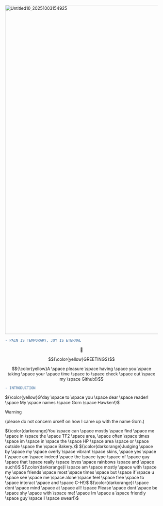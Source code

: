 <img width="1920" height="1080" alt="Untitled10_20251003154925" src="https://github.com/user-attachments/assets/5f692c36-8693-48d7-ade5-951a203cdbe8" />


```diff
- PAIN IS TEMPORARY, JOY IS ETERNAL
```
$${🌄}$$

$${\color{yellow}GREETINGS}$$ 

$${\color{yellow}A \space pleasure \space having \space you \space taking \space your \space time \space to \space check \space out \space my \space Github!}$$

```diff
- INTRODUCTION
```
${\color{yellow}G'day \space to \space you \space dear \space reader! \space My \space names \space Gorn \space Hawken!}$

> [!WARNING]
> (please do not concern urself on how I came up with the name Gorn.)


${\color{darkorange}You \space can \space mostly \space find \space me \space in \space the \space TF2 \space area, \space often \space times \space im \space in \space the \space HP \space area \space or \space outside \space the \space Bakery.}$
${\color{darkorange}Judging \space by \space my \space overly \space vibrant \space skins, \space yes \space I \space am \space indeed \space the \space type \space of \space guy \space that \space really \space loves \space rainbows \space and \space such!}$
${\color{darkorange}I \space am \space mostly \space with \space my \space friends \space most \space times \space but \space if \space u \space see \space me \space alone \space feel \space free \space to \space interact \space and \space C-H!}$
${\color{darkorange}I \space dont \space mind \space at \space all! \space Please \space dont \space be \space shy \space with \space me! \space Im \space a \space friendly \space guy \space I \space swear!}$

